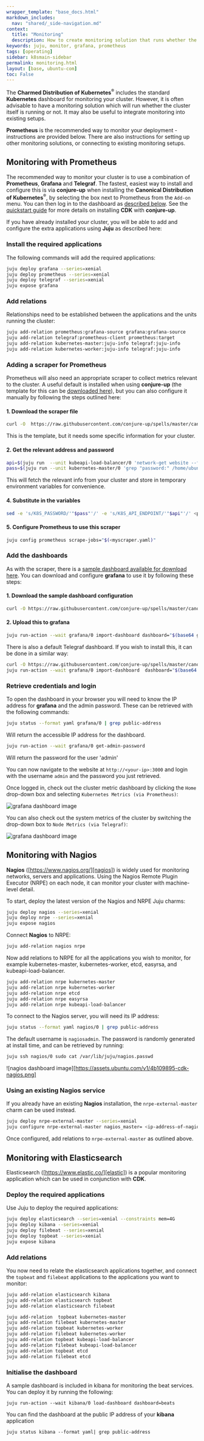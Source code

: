 ```yaml
---
wrapper_template: "base_docs.html"
markdown_includes:
  nav: "shared/_side-navigation.md"
context:
  title: "Monitoring"
  description: How to create monitoring solution that runs whether the cluster itself is running or not. It may also be useful to integrate monitoring into existing setups.
keywords: juju, monitor, grafana, prometheus
tags: [operating]
sidebar: k8smain-sidebar
permalink: monitoring.html
layout: [base, ubuntu-com]
toc: False
---
```


The **Charmed Distribution of Kubernetes**<sup>&reg;</sup> includes the standard
**Kubernetes** dashboard for monitoring your cluster. However, it is often advisable to
have a monitoring solution which will run whether the cluster itself is running or not. It
may also be useful to integrate monitoring into existing setups.

**Prometheus** is the recommended way to monitor your deployment - instructions are
provided below. There are also instructions for setting up other monitoring solutions, or
connecting to existing monitoring setups.

## Monitoring with Prometheus

The recommended way to monitor your cluster is to use a combination of **Prometheus**, **Grafana** and **Telegraf**. The fastest, easiest way to install and configure this is via **conjure-up** when installing the **Canonical Distribution of Kubernetes**<sup>&reg;</sup>, by selecting the box next to Prometheus from the `Add-on` menu. You can then log in to the dashboard as [described below](#retrieve-credentials-and-login). See the [quickstart guide][quickstart] for more details on installing **CDK** with **conjure-up**.

If you have already installed your cluster, you will be able to add and configure the extra applications using **Juju** as described here:

### Install the required applications

The following commands will add the required applications:

```bash
juju deploy grafana --series=xenial
juju deploy prometheus --series=xenial
juju deploy telegraf --series=xenial
juju expose grafana
```

### Add relations

Relationships need to be established between the applications and the units
running the cluster:

```bash
juju add-relation prometheus:grafana-source grafana:grafana-source
juju add-relation telegraf:prometheus-client prometheus:target
juju add-relation kubernetes-master:juju-info telegraf:juju-info
juju add-relation kubernetes-worker:juju-info telegraf:juju-info
```

### Adding a scraper for Prometheus

Prometheus will also need an appropriate scraper to collect metrics relevant to the cluster. A useful default is installed when using **conjure-up** (the template for this can be [downloaded here][download-scraper]), but you can also configure it manually by following the steps outlined here:

#### 1. Download the scraper file

```bash
curl -O  https://raw.githubusercontent.com/conjure-up/spells/master/canonical-kubernetes/addons/prometheus/steps/01_install-prometheus/prometheus-scrape-k8s.yaml
```
This is the template, but it needs some specific information for your cluster.

#### 2. Get the relevant address and password

```bash
api=$(juju run  --unit kubeapi-load-balancer/0 'network-get website --format yaml --ingress-address' | head -1)
pass=$(juju run --unit kubernetes-master/0 'grep "password:" /home/ubuntu/config' | awk '{ print $2 }')
```
This will fetch the relevant info from your cluster and store in temporary environment variables for convenience.

#### 4. Substitute in the variables

```bash
sed -e 's/K8S_PASSWORD/'"$pass"'/' -e 's/K8S_API_ENDPOINT/'"$api"'/' <prometheus-scrape-k8s.yaml  > myscraper.yaml
```

#### 5. Configure Prometheus to use this scraper

```bash
juju config prometheus scrape-jobs="$(<myscraper.yaml)"
```

### Add the dashboards

As with the scraper, there is a [sample dashboard available for download here][download-dashboard]. You can download and configure **grafana** to use it by following these steps:

#### 1. Download the sample dashboard configuration

```bash
curl -O https://raw.githubusercontent.com/conjure-up/spells/master/canonical-kubernetes/addons/prometheus/steps/01_install-prometheus/grafana-k8s.json
```
#### 2. Upload this to grafana

```bash
juju run-action --wait grafana/0 import-dashboard dashboard="$(base64 grafana-k8s.json)"
```

There is also a default Telegraf dashboard. If you wish to install this, it can be done in a similar way:
```bash
curl -O https://raw.githubusercontent.com/conjure-up/spells/master/canonical-kubernetes/addons/prometheus/steps/01_install-prometheus/grafana-telegraf.json
juju run-action --wait grafana/0 import-dashboard  dashboard="$(base64 grafana-telegraf.json)"
```

### Retrieve credentials and login

To open the dashboard in your browser you will need to know the IP address for **grafana** and the admin password. These can be retrieved with the following commands:

```bash
juju status --format yaml grafana/0 | grep public-address
```

Will return the accessible IP address for the dashboard.

```bash
juju run-action --wait grafana/0 get-admin-password
```

Will return the password for the user 'admin'

You can now navigate to the website at `http://<your-ip>:3000` and login with the username `admin` and the password you just retrieved.

Once logged in, check out the cluster metric dashboard by clicking the `Home` drop-down box and selecting `Kubernetes Metrics (via Prometheus)`:

![grafana dashboard image](https://assets.ubuntu.com/v1/e6934269-grafana-1.png)

You can also check out the system metrics of the cluster by switching the drop-down box to `Node Metrics (via Telegraf)`:

![grafana dashboard image](https://assets.ubuntu.com/v1/45b87639-grafana-2.png)

## Monitoring with Nagios

**Nagios** ([https://www.nagios.org/][nagios]) is widely used for monitoring networks, servers and applications. Using the Nagios Remote Plugin Executor (NRPE) on each node, it can monitor your cluster with machine-level detail.

To start, deploy the latest version of the Nagios and NRPE Juju charms:

```bash
juju deploy nagios --series=xenial
juju deploy nrpe --series=xenial
juju expose nagios
```

Connect **Nagios** to NRPE:

```bash
juju add-relation nagios nrpe
```

Now add relations to NRPE for all the applications you wish to monitor, for example kubernetes-master, kubernetes-worker, etcd, easyrsa, and kubeapi-load-balancer.

```bash
juju add-relation nrpe kubernetes-master
juju add-relation nrpe kubernetes-worker
juju add-relation nrpe etcd
juju add-relation nrpe easyrsa
juju add-relation nrpe kubeapi-load-balancer
```

To connect to the Nagios server, you will need its IP address:

```bash
juju status --format yaml nagios/0 | grep public-address
```

The default username is `nagiosadmin`. The password is randomly generated at install time, and can be retrieved by running:

```bash
juju ssh nagios/0 sudo cat /var/lib/juju/nagios.passwd
```

![nagios dashboard image][https://assets.ubuntu.com/v1/4b109895-cdk-nagios.png]

### Using an existing Nagios service

If you already have an existing **Nagios** installation, the `nrpe-external-master` charm can be used instead.

```bash
juju deploy nrpe-external-master --series=xenial
juju configure nrpe-external-master nagios_master= <ip-address-of-nagios>
```

Once configured, add relations to `nrpe-external-master` as outlined above.

## Monitoring with **Elasticsearch**

Elasticsearch ([https://www.elastic.co/][elastic]) is a popular monitoring application which
can be used in conjunction with **CDK**.

### Deploy the required applications

Use Juju to deploy the required applications:

```bash
juju deploy elasticsearch --series=xenial --constraints mem=4G
juju deploy kibana --series=xenial
juju deploy filebeat --series=xenial
juju deploy topbeat --series=xenial
juju expose kibana
```

### Add relations

You now need to relate the elasticsearch applications together, and connect the `topbeat` and `filebeat` applications to the applications you want to monitor:

```bash
juju add-relation elasticsearch kibana
juju add-relation elasticsearch topbeat
juju add-relation elasticsearch filebeat

juju add-relation  topbeat kubernetes-master
juju add-relation filebeat kubernetes-master
juju add-relation topbeat kubernetes-worker
juju add-relation filebeat kubernetes-worker
juju add-relation topbeat kubeapi-load-balancer
juju add-relation filebeat kubeapi-load-balancer
juju add-relation topbeat etcd
juju add-relation filebeat etcd
```

### Initialise the dashboard

A sample dashboard is included in kibana for monitoring the beat services. You can deploy it by running the following:

```
juju run-action --wait kibana/0 load-dashboard dashboard=beats
```

You can find the dashboard at the public IP address of your **kibana** application

```
juju status kibana --format yaml| grep public-address
```

<!-- LINKS -->

[quickstart]: /kubernetes/docs/quickstart
[nagios]: https://www.nagios.org/
[elastic]: https://www.elastic.co/
[download-scraper]: https://github.com/conjure-up/spells/blob/master/charmed-kubernetes/addons/prometheus/steps/01_install-prometheus/prometheus-scrape-k8s.yaml
[download-dashboard]: https://raw.githubusercontent.com/conjure-up/spells/master/charmed-kubernetes/addons/prometheus/steps/01_install-prometheus/grafana-k8s.json

